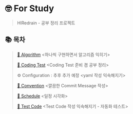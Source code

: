 # 🤓 For Study
> HIRedrain - 공부 정리 프로젝트


## 📚 목차
> [🧠 Algorithm](https://github.com/HIRedrain/For_Study/tree/main/src/main/kotlin/for_study/algorithm) <하나씩 구현하면서 알고리즘 익히기>
> 
> [🎯 Coding Test](https://github.com/HIRedrain/For_Study/tree/main/src/main/kotlin/for_study/coding_test) <Coding Test 준비 겸 공부 정리>
> 
> ⚙️ Configuration : 추후 추가 예정 <yaml 작성 익숙해지기>
> 
> [📄 Convention](https://github.com/HIRedrain/For_Study/blob/main/Convention.txt) <깔끔한 Commit Message 작성>
> 
> [📅 Schedule](https://github.com/HIRedrain/For_Study/tree/main/schedule) <일정 시각화>
> 
> [🧪 Test Code](https://github.com/HIRedrain/For_Study/tree/main/src/test/kotlin/for_study) <Test Code 작성 익숙해지기 - 자동화 테스트>



